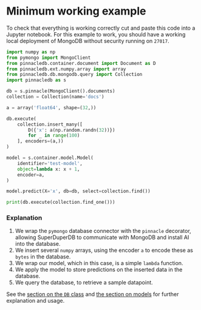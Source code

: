 # Minimum working example

To check that everything is working correctly cut and paste this code into a Jupyter notebook.
For this example to work, you should have a working local deployment of MongoDB 
without security running on `27017`.

```python
import numpy as np
from pymongo import MongoClient
from pinnacledb.container.document import Document as D
from pinnacledb.ext.numpy.array import array
from pinnacledb.db.mongodb.query import Collection
import pinnacledb as s

db = s.pinnacle(MongoClient().documents)
collection = Collection(name='docs')

a = array('float64', shape=(32,))

db.execute(
    collection.insert_many([
        D({'x': a(np.random.randn(32))})
        for _ in range(100)
    ], encoders=(a,))
)

model = s.container.model.Model(
    identifier='test-model',
    object=lambda x: x + 1,
    encoder=a,
)

model.predict(X='x', db=db, select=collection.find())

print(db.execute(collection.find_one()))
```

### Explanation

1. We wrap the `pymongo` database connector with the `pinnacle` decorator, allowing SuperDuperDB to communicate with MongoDB and install AI into the database.
2. We insert several `numpy` arrays, using the encoder `a` to encode these as `bytes` in the database.
3. We wrap our model, which in this case, is a simple `lambda` function.
4. We apply the model to store predictions on the inserted data in the database.
5. We query the database, to retrieve a sample datapoint.

See the [section on the `DB` class](/docs/docs/usage/db) and [the section on models](/docs/docs/usage/models) for further explanation and usage.